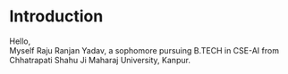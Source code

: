 # Introduction
Hello,
<br>
Myself Raju Ranjan Yadav, a sophomore pursuing B.TECH in CSE-AI from Chhatrapati Shahu Ji Maharaj University, Kanpur.

